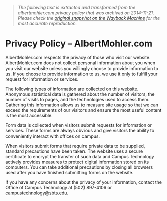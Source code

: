 > *The following text is extracted and transformed from the albertmohler.com privacy policy that was archived on 2014-11-21. Please check the [original snapshot on the Wayback Machine](https://web.archive.org/web/20141121051937id_/http%3A//www.albertmohler.com/privacy-policy) for the most accurate reproduction.*

# Privacy Policy – AlbertMohler.com

AlbertMohler.com respects the privacy of those who visit our website. AlbertMohler.com does not collect personal information about you when you visit our website unless you willingly choose to provide information to us. If you choose to provide information to us, we use it only to fulfill your request for information or services.

The following types of information are collected on this website. Anonymous statistical data is gathered about the number of visitors, the number of visits to pages, and the technologies used to access them. Gathering this information allows us to measure site usage so that we can exceed the requirements of our visitors and ensure the most useful content is the most accessible.

Form data is collected when visitors submit requests for information or services. These forms are always obvious and give visitors the ability to conveniently interact with offices on campus.

When visitors submit forms that require private data to be supplied, standard precautions have been taken. The website uses a secure certificate to encrypt the transfer of such data and Campus Technology actively provides measures to protect digital information stored on its computers. You can take additional precautions by closing all browsers used after you have finished submitting forms on the website.

If you have any concerns about the privacy of your information, contact the Office of Campus Technology at (502) 897-4106 or [campustechnology@sbts.edu](mailto:campustechnology@sbts.edu).
